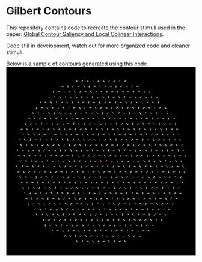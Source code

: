 # Gilbert Contours
This repository contains code to recreate the contour stimuli used in the paper: [Global Contour Saliency and Local Colinear Interactions](https://www.physiology.org/doi/pdf/10.1152/jn.00289.2002).  
  
Code still in development, watch out for more organized code and cleaner stimuli.

Below is a sample of contours generated using this code.
![sample_contour](https://github.com/vijayvee/gilbert_contours/blob/master/sample_contour/sample_shear_-1.3_length21_eccentricity_1.269619904.png)

